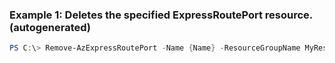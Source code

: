 ### Example 1: Deletes the specified ExpressRoutePort resource. (autogenerated)
```powershell
PS C:\> Remove-AzExpressRoutePort -Name {Name} -ResourceGroupName MyResourceGroup
```


